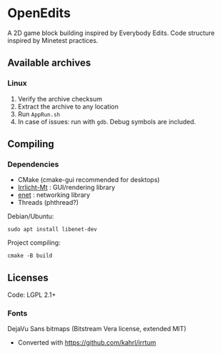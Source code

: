 # OpenEdits

A 2D game block building inspired by Everybody Edits.
Code structure inspired by Minetest practices.

## Available archives

### Linux

1. Verify the archive checksum
2. Extract the archive to any location
3. Run `AppRun.sh`
4. In case of issues: run with `gdb`. Debug symbols are included.


## Compiling

### Dependencies

 * CMake (cmake-gui recommended for desktops)
 * [Irrlicht-Mt](https://github.com/minetest/irrlicht) : GUI/rendering library
 * [enet](http://enet.bespin.org/) : networking library
 * Threads (phthread?)

Debian/Ubuntu:

	sudo apt install libenet-dev

Project compiling:

	cmake -B build


## Licenses

Code: LGPL 2.1+

### Fonts

DejaVu Sans bitmaps (Bitstream Vera license, extended MIT)

 * Converted with https://github.com/kahrl/irrtum
